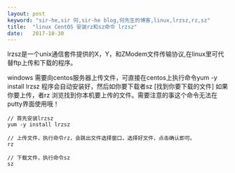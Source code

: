 ```yaml
---
layout: post
keyword: "sir-he,sir 何,sir-he blog,何先生的博客,linux,lrzsz,rz,sz"
title:  "linux CentOS 安装rz和sz命令 lrzsz"
date:   2017-10-30
---
```


lrzsz是一个unix通信套件提供的X，Y，和ZModem文件传输协议,在linux里可代替ftp上传和下载的程序。

windows 需要向centos服务器上传文件，可直接在centos上执行命令yum -y install lrzsz 程序会自动安装好，然后如你要下载者sz [找到你要下载的文件] 如果你要上传，者rz 浏览找到你本机要上传的文件。需要注意的事这个命令无法在putty界面使用哦！

<!--more-->

    // 首先安装lrzsz 
    yum -y install lrzsz 

    // 上传文件，执行命令rz，会跳出文件选择窗口，选择好文件，点击确认即可。
    rz

    // 下载文件，执行命令sz
    sz
